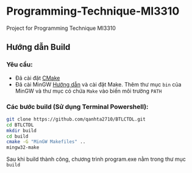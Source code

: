 # Programming-Technique-MI3310
Project for Programming Technique MI3310 


## Hướng dẫn Build

### Yêu cầu:
- Đã cài đặt [CMake](https://cmake.org/download/)
- Đã cài MinGW [Hướng dẫn](https://codecute.com/c/huong-dan-cai-dat-trinh-bien-dich-c-c-mingw-gcc.html) và cài đặt Make. Thêm thư mục `bin` của MinGW và thư mục có chứa `Make` vào biến môi trường `PATH` 

### Các bước build (Sử dụng Terminal Powershell):

```bash
git clone https://github.com/qanhta2710/BTLCTDL.git
cd BTLCTDL
mkdir build
cd build
cmake -G "MinGW Makefiles" ..
mingw32-make
```
Sau khi build thành công, chương trình program.exe nằm trong thư mục `build`
